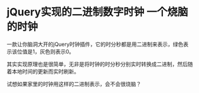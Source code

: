 # jQuery实现的二进制数字时钟 一个烧脑的时钟
一款让你脑洞大开的jQuery时钟插件，它的时分秒都是用二进制来表示，绿色表示该位值是1，灰色则表示0。

其实实现原理也是很简单，无非是将时钟的时分秒分别实时转换成二进制，然后随着本地时间的更新而实时刷新。

试想如果家里的时钟用这样的二进制表示，会不会很烧脑？
